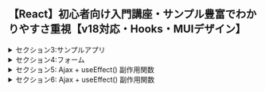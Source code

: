 ## 【React】初心者向け入門講座・サンプル豊富でわかりやすさ重視【v18対応・Hooks・MUIデザイン】

<details>
<summary>セクション3:サンプルアプリ</summary>

| NO | 内容 |
| ---- | ---- |
| 32. | CSS Sass/Scss BEM (JS講座と同じ) |
| 33. | サンプル1: タブメニューその1 準備 |
| 34. | タブメニューその2 |
| 35. | タブメニューその3 |
| 36. | サンプル2: モーダルウィンドウ 準備 |
| 37. | モーダルウィンドウ その2 |
| 38. | サンプル3: カルーセル(スライドショー) |
| 39. | カルーセル その2 |
| 40. | セクション3のまとめ |
</details>

<details>
<summary>セクション4:フォーム</summary>

| NO | 内容 |
| ---- | ---- |
| 41. | Reactのフォームの概要 |
| 42. | useState(制御コンポーネント)で簡単なフォームをつくる |
| 43. | useStateでオブジェクトを使う方法 |
| 44. | フォーム: textarea, radioボタン |
| 45. | フォーム: selectボックス |
| 46. | フォーム: checkボックス(boolean) |
| 47. | checkボックス(複数・useStateで配列を扱う) |
| 48. | useRef のパターン (Uncontrolled Component) |
| 49. | フォーム: ファイルアップロード (非制御) |
| 50. | サンプル4: ToDoリストその1 追加機能 |
| 51. | ToDoリストその2 削除機能 |
| 52. | ToDoリストその3 チェックボックス |
| 53. | セクション4のまとめ |
</details>

<details>
<summary>セクション5: Ajax + useEffect() 副作用関数</summary>
| NO | 内容 |
| 54. | web通信のおさらい (Vue.js講座と同じ) |
| 55. | 簡易サーバーとNetwork (Vue.js講座と同じ) |
| 56. | Promise/async/await/fetch (Vue.js講座と同じ) |
| 57. | ライフサイクル |
| 58. | useEffect()|
| 59. | サンプル5: API情報取得 |
| 60. | ToDoリストに検索機能を追加する |
| 61. | カルーセルに自動画像切り替え機能を追加する |
| 62. | セクション5のまとめ |
</details>

<details>
<summary>セクション6: Ajax + useEffect() 副作用関数</summary>
| NO | 内容 |
| 63. | create-react-app の前に |
| 64. | create-react-appのインストール |
| 65. | ファイル・フォルダ構成 |
| 66. | index.js、App.jsのコードを確認する |
<!-- | 67. | ReactHookを使ってみる |
| 68. | JSをexportしてみる|
| 69. | Atomic Design|
| 70. | ReactのCSSの記述方法の種類 | -->

</details>

